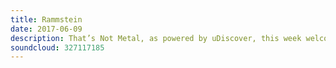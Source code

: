 ```yaml
---
title: Rammstein
date: 2017-06-09
description: That’s Not Metal, as powered by uDiscover, this week welcomes Richard from Rammstein as we get the inside scoop on their incredible new Jonas Ackerlund directed concert movie, Paris. See you this coming Tuesday for the essential review from this weekend’s Download festival.
soundcloud: 327117185
---
```


